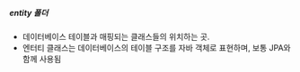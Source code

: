 ##### entity 폴더
- 데이터베이스 테이블과 매핑되는 클래스들의 위치하는 곳.
- 엔터티 클래스는 데이터베이스의 테이블 구조를 자바 객체로 표현하며, 보통 JPA와 함께 사용됨